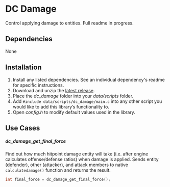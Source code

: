 # DC Damage
Control applying damage to entities. Full readme in progress.

## Dependencies
None

## Installation
1. Install any listed dependencies. See an individual dependency's readme for specific instructions.
1. Download and unzip the [latest release](../../releases).
1. Place the *dc_damage* folder into your *data/scripts* folder.
1. Add ```#include data/scripts/dc_damage/main.c``` into any other script you would like to add this library’s functionality to.
1. Open *config.h* to modify default values used in the library.

## Use Cases

##### dc_damage_get_final_force
Find out how much hitpoint damage entity will take (i.e. after engine calculates offense/defense ratios) when damage is applied. Sends entity (defender), other (attacker), and attack members to native ```calculatedamage()``` function and returns the result.
```c
int final_force = dc_damage_get_final_force();
```
